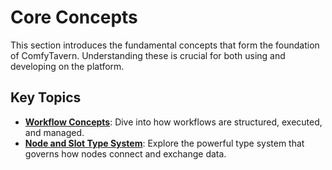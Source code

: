 # Core Concepts

This section introduces the fundamental concepts that form the foundation of ComfyTavern. Understanding these is crucial for both using and developing on the platform.

## Key Topics

- **[Workflow Concepts](./workflow-concepts.md)**: Dive into how workflows are structured, executed, and managed.
- **[Node and Slot Type System](./node-type-system.md)**: Explore the powerful type system that governs how nodes connect and exchange data.